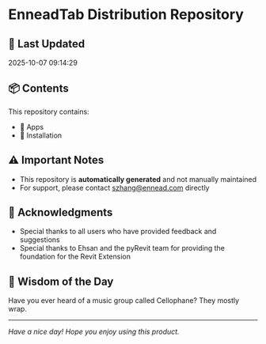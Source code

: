 # EnneadTab Distribution Repository

## 📅 Last Updated
2025-10-07 09:14:29



## 📦 Contents
This repository contains:
- 📂 Apps
- 📂 Installation

## ⚠️ Important Notes
- This repository is **automatically generated** and not manually maintained
- For support, please contact szhang@ennead.com directly

## 🙏 Acknowledgments
- Special thanks to all users who have provided feedback and suggestions
- Special thanks to Ehsan and the pyRevit team for providing the foundation for the Revit Extension

## 💭 Wisdom of the Day
Have you ever heard of a music group called Cellophane? They mostly wrap.

---
*Have a nice day! Hope you enjoy using this product.*
